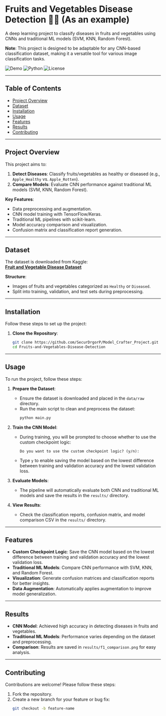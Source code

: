 # Fruits and Vegetables Disease Detection 🍎🥦 (As an example)

A deep learning project to classify diseases in fruits and vegetables using CNNs and traditional ML models (SVM, KNN, Random Forest).

**Note**: This project is designed to be adaptable for any CNN-based classification dataset, making it a versatile tool for various image classification tasks.

![Demo](https://img.shields.io/badge/Status-Active-brightgreen) ![Python](https://img.shields.io/badge/Python-3.8%2B-blue) ![License](https://img.shields.io/badge/License-MIT-orange)

---

## Table of Contents
- [Project Overview](#project-overview)
- [Dataset](#dataset)
- [Installation](#installation)
- [Usage](#usage)
- [Features](#features)
- [Results](#results)
- [Contributing](#contributing)

---

## Project Overview
This project aims to:
1. **Detect Diseases**: Classify fruits/vegetables as healthy or diseased (e.g., `Apple_Healthy` vs. `Apple_Rotten`).
2. **Compare Models**: Evaluate CNN performance against traditional ML models (SVM, KNN, Random Forest).

**Key Features**:
- Data preprocessing and augmentation.
- CNN model training with TensorFlow/Keras.
- Traditional ML pipelines with scikit-learn.
- Model accuracy comparison and visualization.
- Confusion matrix and classification report generation.

---

## Dataset
The dataset is downloaded from Kaggle:  
[**Fruit and Vegetable Disease Dataset**](https://www.kaggle.com/datasets/muhammad0subhan/fruit-and-vegetable-disease-healthy-vs-rotten?resource=download)

**Structure**:
- Images of fruits and vegetables categorized as `Healthy` or `Diseased`.
- Split into training, validation, and test sets during preprocessing.

---

## Installation
Follow these steps to set up the project:

1. **Clone the Repository**:
   ```bash
   git clone https://github.com/SecurDrgorP/Model_Crafter_Project.git
   cd Fruits-and-Vegetables-Disease-Detection
   ```

---

## Usage
To run the project, follow these steps:

1. **Prepare the Dataset**:
   - Ensure the dataset is downloaded and placed in the `data/raw` directory.
   - Run the main script to clean and preprocess the dataset:
     ```bash
     python main.py
     ```

2. **Train the CNN Model**:
   - During training, you will be prompted to choose whether to use the custom checkpoint logic:
     ```
     Do you want to use the custom checkpoint logic? (y/n):
     ```
   - Type `y` to enable saving the model based on the lowest difference between training and validation accuracy and the lowest validation loss.

3. **Evaluate Models**:
   - The pipeline will automatically evaluate both CNN and traditional ML models and save the results in the `results/` directory.

4. **View Results**:
   - Check the classification reports, confusion matrix, and model comparison CSV in the `results/` directory.

---

## Features
- **Custom Checkpoint Logic**: Save the CNN model based on the lowest difference between training and validation accuracy and the lowest validation loss.
- **Traditional ML Models**: Compare CNN performance with SVM, KNN, and Random Forest.
- **Visualization**: Generate confusion matrices and classification reports for better insights.
- **Data Augmentation**: Automatically applies augmentation to improve model generalization.

---

## Results
- **CNN Model**: Achieved high accuracy in detecting diseases in fruits and vegetables.
- **Traditional ML Models**: Performance varies depending on the dataset and preprocessing.
- **Comparison**: Results are saved in `results/f1_comparison.png` for easy analysis.

---

## Contributing
Contributions are welcome! Please follow these steps:

1. Fork the repository.
2. Create a new branch for your feature or bug fix:
   ```bash
   git checkout -b feature-name
   ```
